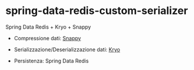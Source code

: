 # spring-data-redis-custom-serializer
Spring Data Redis + Kryo + Snappy

* Compressione dati: [Snappy](https://github.com/xerial/snappy-java)

* Serializzazione/Deserializzazione dati: [Kryo](https://github.com/EsotericSoftware/kryo)

* Persistenza: Spring Data Redis 
